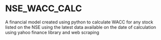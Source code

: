 # NSE_WACC_CALC
A financial model created using python to calculate WACC for any stock listed on the NSE using the latest data available on the date of calculation using yahoo finance library and web scraping
